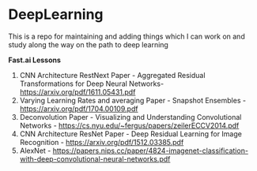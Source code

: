 # DeepLearning
This is a repo for maintaining and adding things which I can work on and study along the way on the path to deep learning

<b>Fast.ai Lessons</b>
1. CNN Architecture RestNext Paper - Aggregated Residual Transformations for Deep Neural Networks- https://arxiv.org/pdf/1611.05431.pdf
2. Varying Learning Rates and averaging Paper - Snapshot Ensembles - https://arxiv.org/pdf/1704.00109.pdf
3. Deconvolution Paper - Visualizing and Understanding Convolutional Networks - https://cs.nyu.edu/~fergus/papers/zeilerECCV2014.pdf
4. CNN Architecture ResNet Paper - Deep Residual Learning for Image Recognition - https://arxiv.org/pdf/1512.03385.pdf
5. AlexNet - https://papers.nips.cc/paper/4824-imagenet-classification-with-deep-convolutional-neural-networks.pdf
